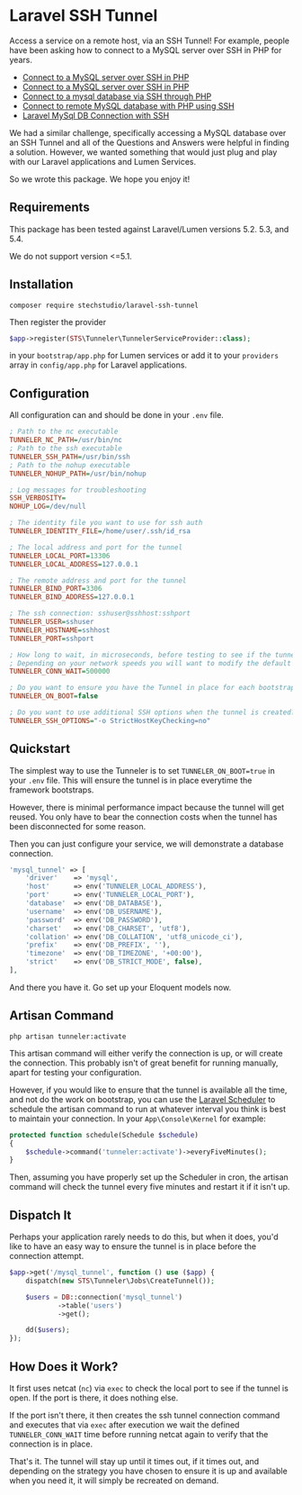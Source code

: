 # Laravel SSH Tunnel
Access a service on a remote host, via an SSH Tunnel! For example, people have been asking how to connect to a MySQL server over SSH in PHP for years.

 - [Connect to a MySQL server over SSH in PHP](http://stackoverflow.com/questions/464317/connect-to-a-mysql-server-over-ssh-in-php)
 - [Connect to a MySQL server over SSH in PHP](http://stackoverflow.com/questions/309615/connect-to-a-mysql-server-over-ssh-in-php)
 - [Connect to a mysql database via SSH through PHP](http://stackoverflow.com/questions/18069658/connect-to-a-mysql-database-via-ssh-through-php)
 - [Connect to remote MySQL database with PHP using SSH](http://stackoverflow.com/questions/4927056/connect-to-remote-mysql-database-with-php-using-ssh)
 - [Laravel MySql DB Connection with SSH](http://stackoverflow.com/questions/25495364/laravel-mysql-db-connection-with-ssh)

We had a similar challenge, specifically accessing a MySQL database over an SSH Tunnel and all of the Questions and Answers were helpful in finding a solution. However, we wanted something that would just plug and play with our Laravel applications and Lumen Services.

So we wrote this package. We hope you enjoy it!

## Requirements
This package has been tested against Laravel/Lumen versions 5.2. 5.3, and 5.4.

We do not support version <=5.1.

## Installation

```
composer require stechstudio/laravel-ssh-tunnel
```
Then register the provider
```php
$app->register(STS\Tunneler\TunnelerServiceProvider::class);
```
in your `bootstrap/app.php` for Lumen services or add it to your `providers` array in `config/app.php` for Laravel applications.

## Configuration
All configuration can and should be done in your `.env` file.
```ini
; Path to the nc executable
TUNNELER_NC_PATH=/usr/bin/nc
; Path to the ssh executable
TUNNELER_SSH_PATH=/usr/bin/ssh
; Path to the nohup executable
TUNNELER_NOHUP_PATH=/usr/bin/nohup

; Log messages for troubleshooting
SSH_VERBOSITY=
NOHUP_LOG=/dev/null

; The identity file you want to use for ssh auth
TUNNELER_IDENTITY_FILE=/home/user/.ssh/id_rsa

; The local address and port for the tunnel
TUNNELER_LOCAL_PORT=13306
TUNNELER_LOCAL_ADDRESS=127.0.0.1

; The remote address and port for the tunnel
TUNNELER_BIND_PORT=3306
TUNNELER_BIND_ADDRESS=127.0.0.1

; The ssh connection: sshuser@sshhost:sshport
TUNNELER_USER=sshuser
TUNNELER_HOSTNAME=sshhost
TUNNELER_PORT=sshport

; How long to wait, in microseconds, before testing to see if the tunnel is created.
; Depending on your network speeds you will want to modify the default of .5 seconds
TUNNELER_CONN_WAIT=500000

; Do you want to ensure you have the Tunnel in place for each bootstrap of the framework?
TUNNELER_ON_BOOT=false

; Do you want to use additional SSH options when the tunnel is created?
TUNNELER_SSH_OPTIONS="-o StrictHostKeyChecking=no"
```

## Quickstart
The simplest way to use the Tunneler is to set `TUNNELER_ON_BOOT=true` in your `.env` file. This will ensure the tunnel is in place everytime the framework bootstraps.

However, there is minimal performance impact because the tunnel will get reused. You only have to bear the connection costs when the tunnel has been disconnected for some reason.

Then you can just configure your service, we will demonstrate a database connection.

```php
'mysql_tunnel' => [
    'driver'    => 'mysql',
    'host'      => env('TUNNELER_LOCAL_ADDRESS'),
    'port'      => env('TUNNELER_LOCAL_PORT'),
    'database'  => env('DB_DATABASE'),
    'username'  => env('DB_USERNAME'),
    'password'  => env('DB_PASSWORD'),
    'charset'   => env('DB_CHARSET', 'utf8'),
    'collation' => env('DB_COLLATION', 'utf8_unicode_ci'),
    'prefix'    => env('DB_PREFIX', ''),
    'timezone'  => env('DB_TIMEZONE', '+00:00'),
    'strict'    => env('DB_STRICT_MODE', false),
],
```
And there you have it. Go set up your Eloquent models now.

## Artisan Command
```
php artisan tunneler:activate
```

This artisan command will either verify the connection is up, or will create the connection. This probably isn't of great benefit for running manually, apart for testing your configuration.

However, if you would like to ensure that the tunnel is available all the time, and not do the work on bootstrap, you can use the [Laravel Scheduler](https://laravel.com/docs/5.3/scheduling) to schedule the artisan command to run at whatever interval you think is best to maintain your connection. In your `App\Console\Kernel` for example:

```php
protected function schedule(Schedule $schedule)
{
    $schedule->command('tunneler:activate')->everyFiveMinutes();
}
```

Then, assuming you have properly set up the Scheduler in cron, the artisan command will check the tunnel every five minutes and restart it if it isn't up.

## Dispatch It
Perhaps your application rarely needs to do this, but when it does, you'd like to have an easy way to ensure the tunnel is in place before the connection attempt.

```php
$app->get('/mysql_tunnel', function () use ($app) {
    dispatch(new STS\Tunneler\Jobs\CreateTunnel());

    $users = DB::connection('mysql_tunnel')
            ->table('users')
            ->get();

    dd($users);
});

```

## How Does it Work?
It first uses netcat (`nc`) via `exec` to check the local port to see if the tunnel is open. If the port is there, it does nothing else.

If the port isn't there, it then creates the ssh tunnel connection command and executes that via `exec` after execution we wait the defined `TUNNELER_CONN_WAIT` time before running netcat again to verify that the connection is in place.

That's it. The tunnel will stay up until it times out, if it times out, and depending on the strategy you have chosen to ensure it is up and available when you need it, it will simply be recreated on demand.


